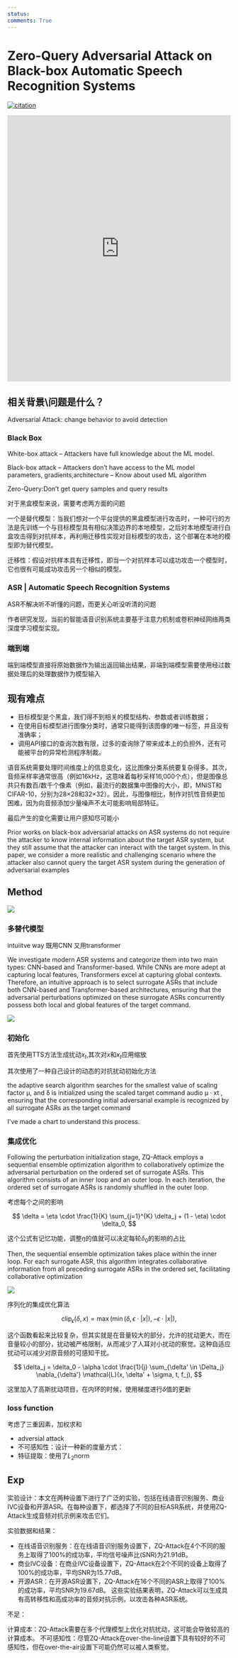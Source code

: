 ```yaml
---
status: 
comments: True
---
```


# Zero-Query Adversarial Attack on Black-box Automatic Speech Recognition Systems

[![citation](https://img.shields.io/badge/dynamic/json?label=citation&style=social&logo=googlescholar&query=citationCount&url=https%3A%2F%2Fapi.semanticscholar.org%2Fgraph%2Fv1%2Fpaper%2F34a6996309ac36a4d6d657fbbf9ecfdf006e8239%3Ffields%3DcitationCount)](https://www.semanticscholar.org/paper/Zero-Query-Adversarial-Attack-on-Black-box-Speech-Fang-Wang/34a6996309ac36a4d6d657fbbf9ecfdf006e8239)


<iframe src="https://arxiv.org/pdf/2406.19311v1" width="100%" height="600px" style="border: none;">
This browser does not support PDFs
</iframe>



## 相关背景\问题是什么？

Adversarial Attack:	change behavior to avoid detection



### Black Box

White-box attack
    – Attackers have full knowledge about the ML model.

Black-box attack
    – Attackers don’t have access to the ML model parameters, gradients,architecture
    – Know about used ML algorithm
    
    
Zero-Query:Don’t get query samples and query results


对于黑盒模型来说，需要考虑两方面的问题

一个是替代模型：当我们想对一个平台提供的黑盒模型进行攻击时，一种可行的方法是先训练一个与目标模型具有相似决策边界的本地模型，之后对本地模型进行白盒攻击得到对抗样本，再利用迁移性实现对目标模型的攻击，这个部署在本地的模型即为替代模型。

迁移性：假设对抗样本具有迁移性，即当一个对抗样本可以成功攻击一个模型时，它也很有可能成功攻击另一个相似的模型。


### ASR | Automatic Speech Recognition Systems

ASR不解决听不听懂的问题，而更关心听没听清的问题

作者研究发现，当前的智能语音识别系统主要基于注意力机制或卷积神经网络两类深度学习模型实现。


### 端到端

端到端模型直接将原始数据作为输出返回输出结果，非端到端模型需要使用经过数据处理后的处理数据作为模型输入


## 现有难点

- 目标模型是个黑盒，我们得不到相关的模型结构、参数或者训练数据；
- 在使用目标模型进行图像分类时，通常只能得到该图像的唯一标签，并且没有准确率；
- 调用API接口的查询次数有限，过多的查询除了带来成本上的负担外，还有可能被平台的异常检测程序制裁。

语音系统需要处理时间维度上的信息变化，这比图像分类系统要复杂得多。其次，音频采样率通常很高（例如16kHz，这意味着每秒采样16,000个点），但是图像总共只有数百/数千个像素（例如，最流行的数据集中图像的大小，即，MNIST和CIFAR-10，分别为28×28和32×32）。因此，与图像相比，制作对抗性音频更加困难，因为向音频添加少量噪声不太可能影响局部特征。

最后产生的变化需要让用户感知尽可能小

Prior works on black-box adversarial attacks on ASR systems do not require the attacker to know internal information about the target ASR system, but they still assume that the attacker can interact with the target system. In this paper, we consider a more realistic and challenging scenario where the attacker also cannot query the target ASR system during the generation of adversarial examples


## Method

![](https://philfan-pic.oss-cn-beijing.aliyuncs.com/img/20241027183631.png)

### 多替代模型

intuiitve way 既用CNN 又用transformer

We investigate modern ASR systems and categorize them into two main types: CNN-based and Transformer-based. While CNNs are more adept at capturing local features, Transformers excel at capturing global contexts. Therefore, an intuitive approach is to select surrogate ASRs that include both CNN-based and Transformer-based architectures, ensuring that the adversarial perturbations optimized on these surrogate ASRs concurrently possess both local and global features of the target command.



![](https://philfan-pic.oss-cn-beijing.aliyuncs.com/img/20241027183654.png)

### 初始化

首先使用TTS方法生成扰动$x_t$,其次对$x$和$x_t$应用缩放

其次使用了一种自己设计的动态的对抗扰动初始化方法

the adaptive search algorithm searches for the smallest value of scaling factor μ, and δ is initialized using the scaled target command audio μ · xt , ensuring that the corresponding initial adversarial example is recognized by all surrogate ASRs as the target command

I've made a chart to understand this process.


### 集成优化


Following the perturbation initialization stage, ZQ-Attack employs a sequential ensemble optimization algorithm to collaboratively optimize the adversarial perturbation on the ordered set of surrogate ASRs. This algorithm consists of an inner loop and an outer loop. In each iteration, the ordered set of surrogate ASRs is randomly shuffled in the outer loop. 


考虑每个之间的影响



$$
\delta = \eta \cdot \frac{1}{K} \sum_{j=1}^{K} \delta_j + (1 - \eta) \cdot \delta_0,
$$

这个公式有记忆功能，调整$\eta$的值就可以决定每轮$\delta_0$的影响的占比

Then, the sequential ensemble optimization takes place within the inner loop. For each surrogate ASR, this algorithm integrates collaborative information from all preceding surrogate ASRs in the ordered set, facilitating collaborative optimization

![](https://philfan-pic.oss-cn-beijing.aliyuncs.com/img/20241027183827.png)


序列化的集成优化算法



$$
\text{clip}_\epsilon(\delta, x) = \max(\min(\delta, \epsilon \cdot |x|), -\epsilon \cdot |x|),
$$

这个函数看起来比较复杂，但其实就是在音量较大的部分，允许的扰动更大，而在音量较小的部分，扰动被严格限制，从而减少了人耳对小扰动的察觉。这种自适应扰动可以减少对原音频的可感知干扰。


$$
\delta_j = \delta_0 - \alpha \cdot \frac{1}{j} \sum_{\delta' \in \Delta_j} \nabla_{\delta'} \mathcal{L}(x, \delta' + \sigma, t, f_j),
$$

这里加入了高斯扰动项目，在内环的时候，使用梯度进行$\delta$值的更新

### loss function

考虑了三重因素，加权求和


- adversial attack
- 不可感知性：设计一种新的度量方式：
- 特征提取：使用了$L_2$norm


## Exp

实验设计：本文在两种设置下进行了广泛的实验，包括在线语音识别服务、商业IVC设备和开源ASR。在每种设置下，都选择了不同的目标ASR系统，并使用ZQ-Attack生成音频对抗示例来攻击它们。

实验数据和结果：

- 在线语音识别服务：在在线语音识别服务设置下，ZQ-Attack在4个不同的服务上取得了100%的成功率，平均信号噪声比(SNR)为21.91dB。
- 商业IVC设备：在商业IVC设备设置下，ZQ-Attack在2个不同的设备上取得了100%的成功率，平均SNR为15.77dB。
- 开源ASR：在开源ASR设置下，ZQ-Attack在16个不同的ASR上取得了100%的成功率，平均SNR为19.67dB。
  这些实验结果表明，ZQ-Attack可以生成具有高转移性和高成功率的音频对抗示例，以攻击各种ASR系统。

不足：

计算成本：ZQ-Attack需要在多个代理模型上优化对抗扰动，这可能会导致较高的计算成本。
不可感知性：尽管ZQ-Attack在over-the-line设置下具有较好的不可感知性，但在over-the-air设置下可能仍然可以被人类察觉。